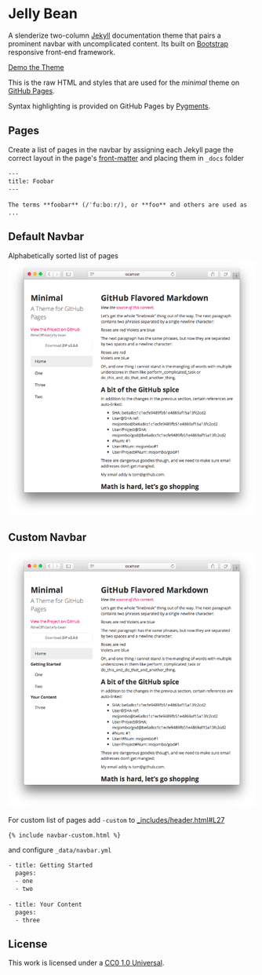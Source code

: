 # Jelly Bean
A slenderize two-column [Jekyll](http://jekyllrb.com) documentation theme that pairs a prominent navbar with uncomplicated content. Its built on [Bootstrap](http://getbootstrap.com) responsive front-end framework.

[Demo the Theme](http://rimeofficial.github.com/jelly-bean/)

This is the raw HTML and styles that are used for the *minimal* theme on [GitHub Pages](http://pages.github.com/).

Syntax highlighting is provided on GitHub Pages by [Pygments](http://pygments.org).

## Pages
Create a list of pages in the navbar by assigning each Jekyll page the correct layout in the page's [front-matter](http://jekyllrb.com/docs/frontmatter/) and placing them in `_docs` folder
```
---
title: Foobar
---

The terms **foobar** (/ˈfuːbɑːr/), or **foo** and others are used as ...
```

## Default Navbar
Alphabetically sorted list of pages
![](./images/Screenshot%202016-06-05%2014.54.41.png)

## Custom Navbar
![](./images/Screenshot%202016-06-05%2014.54.58.png)

For custom list of pages add `-custom` to [_includes/header.html#L27](./_includes/header.html#L27)
```
{% include navbar-custom.html %}
```

and configure `_data/navbar.yml`
```
- title: Getting Started
  pages:
  - one
  - two

- title: Your Content
  pages:
  - three
```

## License

This work is licensed under a [CC0 1.0 Universal](http://creativecommons.org/publicdomain/zero/1.0/).
